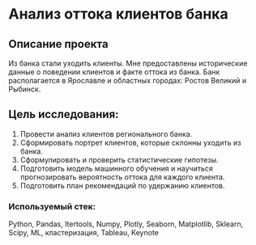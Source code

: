 # Анализ оттока клиентов банка

## Описание проекта

Из банка стали уходить клиенты. Мне предоставлены исторические данные о поведении клиентов и факте оттока из банка. Банк располагается в Ярославле и областных городах: Ростов Великий и Рыбинск.

## Цель исследования:

1. Провести анализ клиентов регионального банка. 
2. Сформировать портрет клиентов, которые склонны уходить из банка. 
3. Сформулировать и проверить статистические гипотезы.
4. Подготовить модель машинного обучения и научиться прогнозировать вероятность оттока для каждого клиента.
5. Подготовить план рекомендаций по удержанию клиентов.

### Используемый стек: 
Python, Pandas, Itertools, Numpy, Plotly, Seaborn, Matplotlib, Sklearn, Scipy, ML, кластеризация, Tableau, Keynote
